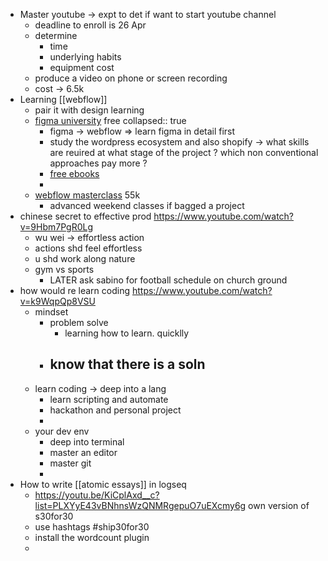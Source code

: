 - Master youtube -> expt to det if want to start youtube channel
	- deadline to enroll is 26 Apr
	- determine
		- time
		- underlying habits
		- equipment cost
	- produce a video on phone or screen recording
	- cost -> 6.5k
- Learning [[webflow]]
	- pair it with design learning
	- [figma university](https://university.webflow.com/) free
	  collapsed:: true
		- figma -> webflow => learn figma in detail first
		- study the wordpress ecosystem and also shopify -> what skills are reuired at what stage of the project ? which non conventional approaches pay more ?
		- [free ebooks](https://ebooks.webflow.com/)
		-
	- [webflow masterclass](https://www.flux-academy.com/courses/the-webflow-masterclass#price) 55k
		- advanced weekend classes if bagged a project
- chinese secret to effective prod https://www.youtube.com/watch?v=9Hbm7PgR0Lg
	- wu wei -> effortless action
	- actions shd feel effortless
	- u shd work along nature
	- gym vs sports
		- LATER ask sabino for football schedule on church ground
- how would re learn coding https://www.youtube.com/watch?v=k9WqpQp8VSU
	- mindset
		- problem solve
			- learning how to learn. quicklly
		- know that there is a soln
			-
	- learn coding -> deep into a lang
		- learn scripting and automate
		- hackathon and personal project
		-
	- your dev env
		- deep into terminal
		- master an editor
		- master git
		-
- How to write [[atomic essays]] in logseq
	- https://youtu.be/KiCplAxd__c?list=PLXYyE43vBNhnsWzQNMRgepuO7uEXcmy6g own version of s30for30
	- use hashtags #ship30for30
	- install the wordcount plugin
	-